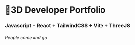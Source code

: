 # 🚀3D Developer Portfolio

### Javascript + React + TailwindCSS + Vite + ThreeJS
###### People come and go
